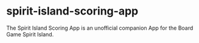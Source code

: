 # spirit-island-scoring-app
The Spirit Island Scoring App is an unofficial companion App for the Board Game Spirit Island.
